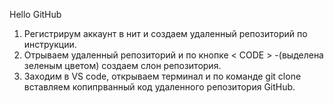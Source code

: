  Hello GitHub

 
 1. Регистрирум аккаунт в нит и создаем удаленный репозиторий по инструкции.
 2. Отрываем удаленный репозиторий и по кнопке < CODE > -(выделена зеленым цветом) создаем слон репозитория.
 3. Заходим в VS code, открываем терминал и по команде git clone вставляем копипрванный  код удаленного репозитория GitHub.
 
